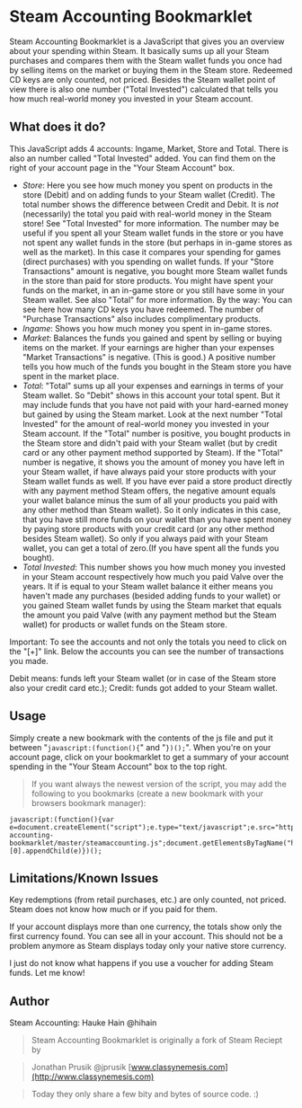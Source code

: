 Steam Accounting Bookmarklet
============================

Steam Accounting Bookmarklet is a JavaScript that gives you an overview about your spending within Steam.
It basically sums up all your Steam purchases and compares them with the Steam wallet funds you once had by selling items on the market or buying them in the Steam store. Redeemed CD keys are only counted, not priced. Besides the Steam wallet point of view there is also one number ("Total Invested") calculated that tells you how much real-world money you invested in your Steam account.

What does it do?
------
This JavaScript adds 4 accounts: Ingame, Market, Store and Total. There is also an number called "Total Invested" added. You can find them on the right of your account page in the "Your Steam Account" box.
- *Store*: Here you see how much money you spent on products in the store (Debit) and on adding funds to your Steam wallet (Credit). The total number shows the difference between Credit and Debit. It is *not* (necessarily) the total you paid with real-world money in the Steam store! See "Total Invested" for more information. The number may be useful if you spent all your Steam wallet funds in the store or you have not spent any wallet funds in the store (but perhaps in in-game stores as well as the market). In this case it compares your spending for games (direct purchases) with you spending on wallet funds. If your "Store Transactions" amount is negative, you bought more Steam wallet funds in the store than paid for store products. You might have spent your funds on the market, in an in-game store or you still have some in your Steam wallet. See also "Total" for more information. By the way: You can see here how many CD keys you have redeemed. The number of "Purchase Transactions" also includes complimentary products. 
- *Ingame*: Shows you how much money you spent in in-game stores.
- *Market*: Balances the funds you gained and spent by selling or buying items on the market. If your earnings are higher than your expenses "Market Transactions" is negative. (This is good.) A positive number tells you how much of the funds you bought in the Steam store you have spent in the market place.
- *Total*: "Total" sums up all your expenses and earnings in terms of your Steam wallet. So "Debit" shows in this account your total spent. But it may include funds that you have not paid with your hard-earned money but gained by using the Steam market. Look at the next number "Total Invested" for the amount of real-world money you invested in your Steam account.  If the "Total" number is positive, you bought products in the Steam store and didn't paid with your Steam wallet (but by credit card or any other payment method supported by Steam). If the "Total" number is negative, it shows you the amount of money you have left in your Steam wallet, if have always paid your store products with your Steam wallet funds as well. If you have ever paid a store product directly with any payment method Steam offers, the negative amount equals your wallet balance minus the sum of all your products you paid with any other method than Steam wallet). So it only indicates in this case, that you have still more funds on your wallet than you have spent money by paying store products with your credit card (or any other method besides Steam wallet). So only if you always paid with your Steam wallet, you can get a total of zero.(If you have spent all the funds you bought).
- *Total Invested*: This number shows you how much money you invested in your Steam account respectively how much you paid Valve over the years. It if is equal to your Steam wallet balance it either means you haven't made any purchases (besided adding funds to your wallet) or you gained Steam wallet funds by using the Steam market that equals the amount you paid Valve (with any payment method but the Steam wallet) for products or wallet funds on the Steam store.

Important: To see the accounts and not only the totals you need to click on the "[+]" link. Below the accounts you can see the number of transactions you made.

Debit means: funds left your Steam wallet (or in case of the Steam store also your credit card etc.); Credit: funds got added to your Steam wallet.

Usage
-----
Simply create a new bookmark with the contents of the js file and put it between "```javascript:(function(){```" and "```})();```". When you're on your account page, click on your bookmarklet to get a summary of your account spending in the "Your Steam Account" box to the top right.
> If you want always the newest version of the script, you may add the following to you bookmarks (create a new bookmark with your browsers bookmark manager):
```
javascript:(function(){var e=document.createElement("script");e.type="text/javascript";e.src="https://raw.githubusercontent.com/hihain/steam-accounting-bookmarklet/master/steamaccounting.js";document.getElementsByTagName("head")[0].appendChild(e)})();
```

Limitations/Known Issues
------------------------
Key redemptions (from retail purchases, etc.) are only counted, not priced. Steam does not know how much or if you paid for them.

If your account displays more than one currency, the totals show only the first currency found. You can see all in your account. This should not be a problem anymore as Steam displays today only your native store currency.

I just do not know what happens if you use a voucher for adding Steam funds. Let me know!

Author
------
Steam Accounting: Hauke Hain @hihain


>Steam Accounting Bookmarklet is originally a fork of Steam Reciept by

>Jonathan Prusik @jprusik [www.classynemesis.com](http://www.classynemesis.com)

>Today they only share a few bity and bytes of source code. :)